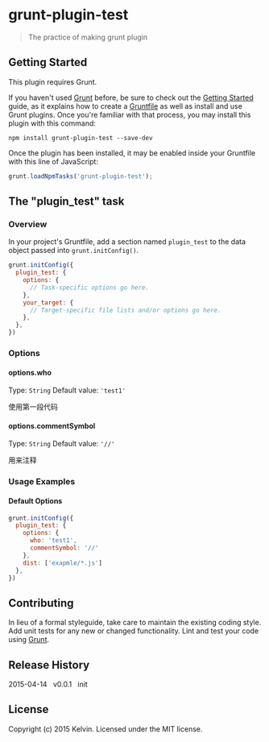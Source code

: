# grunt-plugin-test

> The practice of making grunt plugin

## Getting Started
This plugin requires Grunt.

If you haven't used [Grunt](http://gruntjs.com/) before, be sure to check out the [Getting Started](http://gruntjs.com/getting-started) guide, as it explains how to create a [Gruntfile](http://gruntjs.com/sample-gruntfile) as well as install and use Grunt plugins. Once you're familiar with that process, you may install this plugin with this command:

```shell
npm install grunt-plugin-test --save-dev
```

Once the plugin has been installed, it may be enabled inside your Gruntfile with this line of JavaScript:

```js
grunt.loadNpmTasks('grunt-plugin-test');
```

## The "plugin_test" task

### Overview
In your project's Gruntfile, add a section named `plugin_test` to the data object passed into `grunt.initConfig()`.

```js
grunt.initConfig({
  plugin_test: {
    options: {
      // Task-specific options go here.
    },
    your_target: {
      // Target-specific file lists and/or options go here.
    },
  },
})
```

### Options

#### options.who
Type: `String`
Default value: `'test1'`

使用第一段代码

#### options.commentSymbol
Type: `String`
Default value: `'//'`

用来注释

### Usage Examples

#### Default Options

```js
grunt.initConfig({
  plugin_test: {
    options: {
      who: 'test1',
      commentSymbol: '//'
    },
    dist: ['exapmle/*.js']
  },
})
```

## Contributing
In lieu of a formal styleguide, take care to maintain the existing coding style. Add unit tests for any new or changed functionality. Lint and test your code using [Grunt](http://gruntjs.com/).

## Release History
2015-04-14&nbsp;&nbsp;&nbsp;v0.0.1&nbsp;&nbsp;&nbsp;init

## License
Copyright (c) 2015 Kelvin. Licensed under the MIT license.
